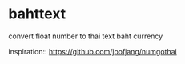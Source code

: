 # bahttext
convert float number to thai text baht currency

inspiration:: https://github.com/joofjang/numgothai
